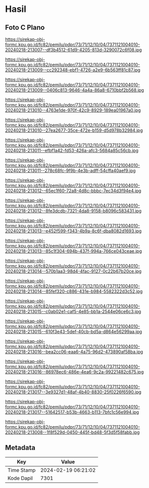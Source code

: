 # Hasil

## Foto C Plano

https://sirekap-obj-formc.kpu.go.id/fc82/pemilu/pdpr/73/71/12/10/04/7371121004010-20240218-213007--df3b4512-61d9-4205-813d-3290072c6f08.jpg

https://sirekap-obj-formc.kpu.go.id/fc82/pemilu/pdpr/73/71/12/10/04/7371121004010-20240218-213009--cc292348-ebf1-4726-a2e9-6b563ff81c87.jpg

https://sirekap-obj-formc.kpu.go.id/fc82/pemilu/pdpr/73/71/12/10/04/7371121004010-20240218-213009--0406c813-9646-4a4a-86a8-6710bbf2b568.jpg

https://sirekap-obj-formc.kpu.go.id/fc82/pemilu/pdpr/73/71/12/10/04/7371121004010-20240218-213010--4763e1de-970f-42c9-8929-189ea01967a0.jpg

https://sirekap-obj-formc.kpu.go.id/fc82/pemilu/pdpr/73/71/12/10/04/7371121004010-20240218-213010--27ea2677-35ce-472e-b159-d5d978b32984.jpg

https://sirekap-obj-formc.kpu.go.id/fc82/pemilu/pdpr/73/71/12/10/04/7371121004010-20240218-213011--efbf1a42-fd53-426a-afc3-5684a85c56cb.jpg

https://sirekap-obj-formc.kpu.go.id/fc82/pemilu/pdpr/73/71/12/10/04/7371121004010-20240218-213011--278c68fc-9f9b-4e3b-adff-54cffa40aef9.jpg

https://sirekap-obj-formc.kpu.go.id/fc82/pemilu/pdpr/73/71/12/10/04/7371121004010-20240218-213012--65ec1f60-72a8-4d8c-bbbc-7ec34d3f94e4.jpg

https://sirekap-obj-formc.kpu.go.id/fc82/pemilu/pdpr/73/71/12/10/04/7371121004010-20240218-213012--8fe3dcdb-7321-4da8-9158-b8096c583431.jpg

https://sirekap-obj-formc.kpu.go.id/fc82/pemilu/pdpr/73/71/12/10/04/7371121004010-20240218-213013--e452f599-f343-4b9a-8c6f-dba8082d1693.jpg

https://sirekap-obj-formc.kpu.go.id/fc82/pemilu/pdpr/73/71/12/10/04/7371121004010-20240218-213013--85c1f304-694b-437f-994a-766ce043ceae.jpg

https://sirekap-obj-formc.kpu.go.id/fc82/pemilu/pdpr/73/71/12/10/04/7371121004010-20240218-213014--570b1aa3-98d4-4fac-9127-0c22b67b20ce.jpg

https://sirekap-obj-formc.kpu.go.id/fc82/pemilu/pdpr/73/71/12/10/04/7371121004010-20240218-213014--85fef320-c886-431e-b984-5582322d3c52.jpg

https://sirekap-obj-formc.kpu.go.id/fc82/pemilu/pdpr/73/71/12/10/04/7371121004010-20240218-213015--c0ab02e1-caf5-4e85-bb1a-2544e06ce6c3.jpg

https://sirekap-obj-formc.kpu.go.id/fc82/pemilu/pdpr/73/71/12/10/04/7371121004010-20240218-213015--610f3e43-5def-40cb-bd5a-d864e56299aa.jpg

https://sirekap-obj-formc.kpu.go.id/fc82/pemilu/pdpr/73/71/12/10/04/7371121004010-20240218-213016--bea2cc06-eaa6-4a75-96d2-473890af58ba.jpg

https://sirekap-obj-formc.kpu.go.id/fc82/pemilu/pdpr/73/71/12/10/04/7371121004010-20240218-213016--86978ec6-486e-4ea6-9c2a-99221482c675.jpg

https://sirekap-obj-formc.kpu.go.id/fc82/pemilu/pdpr/73/71/12/10/04/7371121004010-20240218-213017--3e9327d1-48af-4b40-8830-25f0226f6590.jpg

https://sirekap-obj-formc.kpu.go.id/fc82/pemilu/pdpr/73/71/12/10/04/7371121004010-20240218-213017--51642517-b53b-4663-b113-7bfc1c56e994.jpg

https://sirekap-obj-formc.kpu.go.id/fc82/pemilu/pdpr/73/71/12/10/04/7371121004010-20240218-213008--1f8f529d-0450-445f-bd48-5f3d5f58fabb.jpg


## Metadata

| Key        | Value               |
| ---------- | ------------------- |
| Time Stamp | 2024-02-19 06:21:02 |
| Kode Dapil | 7301                |



